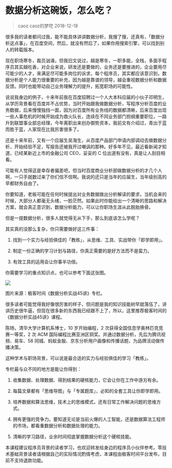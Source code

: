 # 数据分析这碗饭，怎么吃？
> caoz  caoz的梦呓  2018-12-18

很多我的读者都问过我，能不能具体讲讲数据分析，我搜了搜，还真有，「数据分析这点事」，在百度空间，然后，就没有然后了，如果你用搜索引擎，可以找到别人的转载版本。

现在职场寒冬，裁员汹涌，但我旧文说过，越是寒冬，一职多能，全栈，多面手程序员其实越吃香，对企业来说，研发还是要做的，业务还是要推进的，企业要用尽可能少的人才，来满足尽可能多岗位的诉求，每个程序员，其实都应该意识到，数据分析是个人能力很重要的补充，因为越是靠谱的领导，越会重视数据分析和数据反馈。同时也能带动自己业务理解力的提升，拓宽职场的可能性。 

说说我身边的例子，十来年前我在百度招聘过一个人大本科应届的小伙子邓明生，从学历背景看在百度并不占优势，当时开始跟我做数据分析，写程序分析百度的业务数据，后来慢慢独挡一面，因为对百度所有业务线的数据都清晰，后来百度出现一些人事危机的时候开始成为救火队长，连续在不同业务部门担纲重要职位，一路升到联盟事业部总经理，今年离职出来创办御势资本，我前文有介绍过，青出于蓝而胜于蓝，人家现在比我厉害很多了。

还是十来年前，又有一个应届生吴海生，从百度产品部门申请内部调动去做数据分析，开始经验不足，写报告还被我开过嘲讽的那种。好多年不见，最近看新闻才知道，已经某新近上市的金融公司 CEO，妥妥的 C 位出道有没有，真是让人刮目相看。

可能有人觉得这是幸存者偏差吧，但当时百度商业分析部做数据分析的才几个人啊，一只手就数过来了你们信不信啊。我说的还只是当年的应届生，当年级别高的早都财务自由了。

你要知道，老板可能在任何时候提出对业务数据做出分析解读的要求，当机会来的时候，大部分人都毫无头绪，一脸茫然。如果此时你能给出一个清晰的思路和解决方案，就会真正意识到，数据分析能力，可以让你职场生涯从此脱胎换骨。

但是一提数据分析，很多人就觉得无从下手，那么到底该怎么学呢？

其实真的没那么复杂，你只需要做好这三件事：

1. 找到一个实力与经验俱佳的「教练」，从思维、工具、实战带你「即学即用」。

2. 制定一份正确的学习计划与路径，你真正需要的是好方法而不是蛮力。
3. 有效工具的运用会让你事半功倍。

你需要学习的重点知识点，也可以参考下面这张图。

![](https://raw.githubusercontent.com/dalong0514/selfstudy/master/图片链接/极客时间/2018001.jpg)  

图片来源：极客时间《数据分析实战45讲》专栏。

很多读者可能觉得我好像很厉害的样子，但问题是我的知识技能树早就落伍了，讲讲历史很牛逼，但现在很多新的东西我已经跟不上了，所以，这里推荐极客时间的《数据分析实战45讲》课程。

陈旸，清华大学计算机系博士，10 岁开始编程，2 次获得全国信息学奥林匹克竞赛一等奖，2 次 ACM 国际编程比赛亚洲区铜奖。并通过数据分析，先后为腾讯视频、易车、58 同城、蚂蚁金服、京东分析用户画像和传播话题，为品牌活动做传播决策。

这种学术与职场背景，可以说是最合适的实力与经验俱佳的学习「教练」。

专栏最与众不同的地方是能让你得到：

1. 收集数据、处理数据、得到结果的硬核能力，它会让你在工作中游刃有余。

2. 每篇文章都有「思维导图」与「专属题库」，必知的全套工具让你即学即用。
3. 培养数据和算法思维，技术上的思维模式，还有日常工作解决问题的思维方式。
4. 拥有更强的竞争力。要知道无论是当前火爆的人工智能，还是数据算法工程师的市场，都看重数据分析和数据处理的能力。
5. 清晰的学习路径，业余时间彻底掌握数据分析这个硬核技能。

本课程建议程序员背景的读者学习，也欢迎转发给身边的程序员小伙伴参考。零技术基础背景读者请根据自己的实际情况酌情考虑，本课程由极客时间平台发布，目前不支持退款功能。



